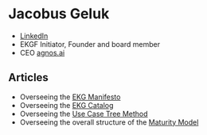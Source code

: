 # Jacobus Geluk

- [LinkedIn](https://www.linkedin.com/in/jgeluk/)
- EKGF Initiator, Founder and board member
- CEO [agnos.ai](https://agnos.ai)

## Articles

- Overseeing the [EKG Manifesto](https://manifesto.ekgf.org)
- Overseeing the [EKG Catalog](https://catalog.ekgf.org)
- Overseeing the [Use Case Tree Method](https://use-case-tree-method.ekgf.org)
- Overseeing the overall structure of the [Maturity Model](https://maturity-model.ekgf.org)

